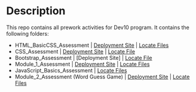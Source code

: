 # Description
This repo contains all prework activities for Dev10 program.
It contains the following folders:
* HTML_BasicCSS_Assessment | [Deployment Site](https://m6rui.csb.app/) | [Locate Files](https://github.com/paul-kh/Paul-Chheang-prework/tree/master/HTML_BasicCSS_Assessment)
* CSS_Assessment | [Deployment Site](https://b0dn8.csb.app/) | [Locate File](https://github.com/paul-kh/Paul-Chheang-prework/tree/master/CSS_Assessment)
* Bootstrap_Assessment | [Deployment Site] | [Locate File](https://uifr3.csb.app/)
* Module_1_Assessment | [Deployment Site](https://2uceh.csb.app/) | [Locate Files](https://github.com/paul-kh/Paul-Chheang-prework/tree/master/Module_1_Assessment) 
* JavaScript_Basics_Assessment | [Locate Files](https://github.com/paul-kh/Paul-Chheang-prework/tree/master/JavaScript_Basics_Assessment)
* Module_2_Assessment (Word Guess Game) | [Deployment Site](https://paul-kh.github.io/word-guess-game/) | [Locate Files](https://github.com/paul-kh/Paul-Chheang-prework/tree/master/Module_2_Assessment)

